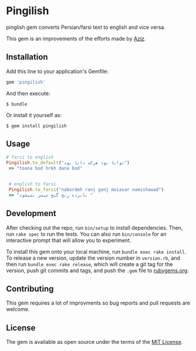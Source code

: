 # Pingilish

pinglish gem converts Persian/farsi text to english and vice versa.

This gem is an improvements of the efforts made by [Aziz](https://github.com/aziz/pingilish.git).


## Installation

Add this line to your application's Gemfile:

```ruby
gem 'pingilish'
```

And then execute:

    $ bundle

Or install it yourself as:

    $ gem install pingilish

## Usage

```ruby
# farsi to english
Pingilish.to_default("توانا بود هرکه دانا بود")
 => "toana bod hrkh dana bod"


 # english to farsi
 Pingilish.to_farsi("nabordeh ranj ganj moiasar namishawad")
 => "نابرده رنج گنج میسر نمیشود "
```

## Development

After checking out the repo, run `bin/setup` to install dependencies. Then, run `rake spec` to run the tests. You can also run `bin/console` for an interactive prompt that will allow you to experiment.

To install this gem onto your local machine, run `bundle exec rake install`. To release a new version, update the version number in `version.rb`, and then run `bundle exec rake release`, which will create a git tag for the version, push git commits and tags, and push the `.gem` file to [rubygems.org](https://rubygems.org).

## Contributing

This gem requires a lot of improvments so bug reports and pull requests are welcome.


## License

The gem is available as open source under the terms of the [MIT License](http://opensource.org/licenses/MIT).

